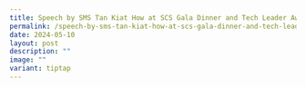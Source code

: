 ```yaml
---
title: Speech by SMS Tan Kiat How at SCS Gala Dinner and Tech Leader Awards 2024
permalink: /speech-by-sms-tan-kiat-how-at-scs-gala-dinner-and-tech-leader-awards-2024/
date: 2024-05-10
layout: post
description: ""
image: ""
variant: tiptap
---
```

